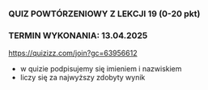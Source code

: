 
### QUIZ POWTÓRZENIOWY Z LEKCJI 19 (0-20 pkt)
### TERMIN WYKONANIA: 13.04.2025

https://quizizz.com/join?gc=63956612
- w quizie podpisujemy się imieniem i nazwiskiem
- liczy się za najwyższy zdobyty wynik